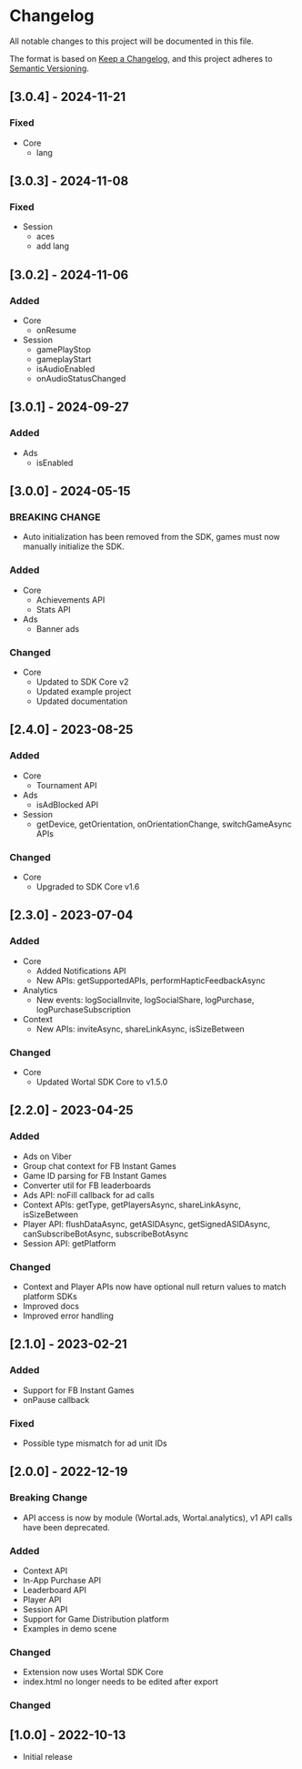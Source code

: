 # Changelog
All notable changes to this project will be documented in this file.

The format is based on [Keep a Changelog](https://keepachangelog.com/en/1.0.0/),
and this project adheres to [Semantic Versioning](https://semver.org/spec/v2.0.0.html).

## [3.0.4] - 2024-11-21
### Fixed
- Core
  - lang

## [3.0.3] - 2024-11-08
### Fixed
- Session
  - aces
  - add lang

## [3.0.2] - 2024-11-06
### Added
- Core 
  - onResume
- Session
  - gamePlayStop
  - gameplayStart
  - isAudioEnabled
  - onAudioStatusChanged

## [3.0.1] - 2024-09-27
### Added
- Ads
  - isEnabled

## [3.0.0] - 2024-05-15
### BREAKING CHANGE
- Auto initialization has been removed from the SDK, games must now manually initialize the SDK.

### Added
- Core
  - Achievements API
  - Stats API
- Ads
  - Banner ads

### Changed
- Core
  - Updated to SDK Core v2
  - Updated example project
  - Updated documentation

## [2.4.0] - 2023-08-25
### Added
- Core
    - Tournament API
- Ads
    - isAdBlocked API
- Session
    - getDevice, getOrientation, onOrientationChange, switchGameAsync APIs

### Changed
- Core
    - Upgraded to SDK Core v1.6

## [2.3.0] - 2023-07-04
### Added
- Core
    - Added Notifications API
    - New APIs: getSupportedAPIs, performHapticFeedbackAsync
- Analytics
    - New events: logSocialInvite, logSocialShare, logPurchase, logPurchaseSubscription
- Context
    - New APIs: inviteAsync, shareLinkAsync, isSizeBetween

### Changed
- Core
    - Updated Wortal SDK Core to v1.5.0

## [2.2.0] - 2023-04-25
### Added
- Ads on Viber
- Group chat context for FB Instant Games
- Game ID parsing for FB Instant Games
- Converter util for FB leaderboards
- Ads API: noFill callback for ad calls
- Context APIs: getType, getPlayersAsync, shareLinkAsync, isSizeBetween
- Player API: flushDataAsync, getASIDAsync, getSignedASIDAsync, canSubscribeBotAsync, subscribeBotAsync
- Session API: getPlatform

### Changed
- Context and Player APIs now have optional null return values to match platform SDKs
- Improved docs
- Improved error handling

## [2.1.0] - 2023-02-21
### Added
- Support for FB Instant Games
- onPause callback

### Fixed
- Possible type mismatch for ad unit IDs

## [2.0.0] - 2022-12-19
### Breaking Change
- API access is now by module (Wortal.ads, Wortal.analytics), v1 API calls have been deprecated.

### Added
- Context API
- In-App Purchase API
- Leaderboard API
- Player API
- Session API
- Support for Game Distribution platform
- Examples in demo scene

### Changed
- Extension now uses Wortal SDK Core
- index.html no longer needs to be edited after export

### Changed

## [1.0.0] - 2022-10-13
- Initial release
